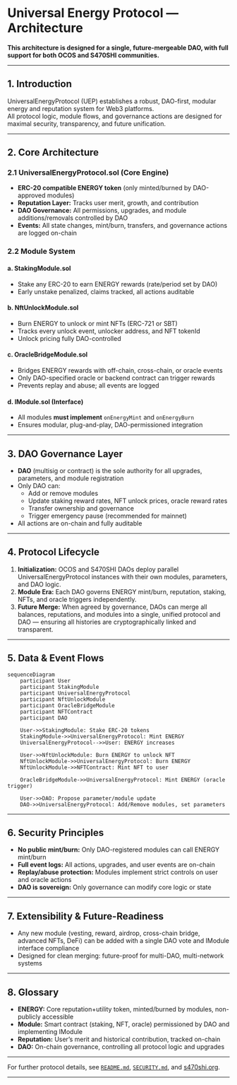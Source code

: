 
# Universal Energy Protocol — Architecture

**This architecture is designed for a single, future-mergeable DAO, with full support for both OCOS and S470SHI communities.**

---

## 1. Introduction

UniversalEnergyProtocol (UEP) establishes a robust, DAO-first, modular energy and reputation system for Web3 platforms.  
All protocol logic, module flows, and governance actions are designed for maximal security, transparency, and future unification.

---

## 2. Core Architecture

### 2.1 UniversalEnergyProtocol.sol (Core Engine)

- **ERC-20 compatible ENERGY token** (only minted/burned by DAO-approved modules)
- **Reputation Layer:** Tracks user merit, growth, and contribution
- **DAO Governance:** All permissions, upgrades, and module additions/removals controlled by DAO
- **Events:** All state changes, mint/burn, transfers, and governance actions are logged on-chain

### 2.2 Module System

#### a. StakingModule.sol

- Stake any ERC-20 to earn ENERGY rewards (rate/period set by DAO)
- Early unstake penalized, claims tracked, all actions auditable

#### b. NftUnlockModule.sol

- Burn ENERGY to unlock or mint NFTs (ERC-721 or SBT)
- Tracks every unlock event, unlocker address, and NFT tokenId
- Unlock pricing fully DAO-controlled

#### c. OracleBridgeModule.sol

- Bridges ENERGY rewards with off-chain, cross-chain, or oracle events
- Only DAO-specified oracle or backend contract can trigger rewards
- Prevents replay and abuse; all events are logged

#### d. IModule.sol (Interface)

- All modules **must implement** `onEnergyMint` and `onEnergyBurn`
- Ensures modular, plug-and-play, DAO-permissioned integration

---

## 3. DAO Governance Layer

- **DAO** (multisig or contract) is the sole authority for all upgrades, parameters, and module registration
- Only DAO can:
    - Add or remove modules
    - Update staking reward rates, NFT unlock prices, oracle reward rates
    - Transfer ownership and governance
    - Trigger emergency pause (recommended for mainnet)
- All actions are on-chain and fully auditable

---

## 4. Protocol Lifecycle

1. **Initialization:** OCOS and S470SHI DAOs deploy parallel UniversalEnergyProtocol instances with their own modules, parameters, and DAO logic.
2. **Module Era:** Each DAO governs ENERGY mint/burn, reputation, staking, NFTs, and oracle triggers independently.
3. **Future Merge:** When agreed by governance, DAOs can merge all balances, reputations, and modules into a single, unified protocol and DAO — ensuring all histories are cryptographically linked and transparent.

---

## 5. Data & Event Flows

```mermaid
sequenceDiagram
    participant User
    participant StakingModule
    participant UniversalEnergyProtocol
    participant NftUnlockModule
    participant OracleBridgeModule
    participant NFTContract
    participant DAO

    User->>StakingModule: Stake ERC-20 tokens
    StakingModule->>UniversalEnergyProtocol: Mint ENERGY
    UniversalEnergyProtocol-->>User: ENERGY increases

    User->>NftUnlockModule: Burn ENERGY to unlock NFT
    NftUnlockModule->>UniversalEnergyProtocol: Burn ENERGY
    NftUnlockModule->>NFTContract: Mint NFT to user

    OracleBridgeModule->>UniversalEnergyProtocol: Mint ENERGY (oracle trigger)

    User->>DAO: Propose parameter/module update
    DAO->>UniversalEnergyProtocol: Add/Remove modules, set parameters
```

---

## 6. Security Principles

- **No public mint/burn:** Only DAO-registered modules can call ENERGY mint/burn
- **Full event logs:** All actions, upgrades, and user events are on-chain
- **Replay/abuse protection:** Modules implement strict controls on user and oracle actions
- **DAO is sovereign:** Only governance can modify core logic or state

---

## 7. Extensibility & Future-Readiness

- Any new module (vesting, reward, airdrop, cross-chain bridge, advanced NFTs, DeFi) can be added with a single DAO vote and IModule interface compliance
- Designed for clean merging: future-proof for multi-DAO, multi-network systems

---

## 8. Glossary

- **ENERGY:** Core reputation+utility token, minted/burned by modules, non-publicly accessible
- **Module:** Smart contract (staking, NFT, oracle) permissioned by DAO and implementing IModule
- **Reputation:** User’s merit and historical contribution, tracked on-chain
- **DAO:** On-chain governance, controlling all protocol logic and upgrades

---

For further protocol details, see [`README.md`](../README.md), [`SECURITY.md`](../SECURITY.md), and [s470shi.org](https://s470shi.org).

---
